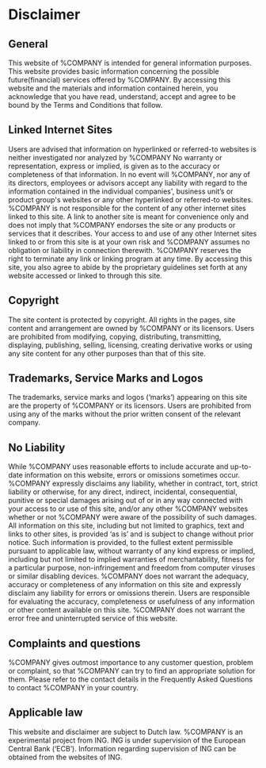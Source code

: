 # Disclaimer

## General

This website of %COMPANY is intended for general information purposes. This website provides basic information concerning the possible future(financial) services offered by %COMPANY. By accessing this website and the materials and information contained herein, you acknowledge that you have read, understand, accept and agree to be bound by the Terms and Conditions that follow.

## Linked Internet Sites

Users are advised that information on hyperlinked or referred-to websites is neither investigated nor analyzed by %COMPANY No warranty or representation, express or implied, is given as to the accuracy or completeness of that information. In no event will %COMPANY, nor any of its directors, employees or advisors accept any liability with regard to the information contained in the individual companies', business unit’s or product group's websites or any other hyperlinked or referred-to websites. %COMPANY is not responsible for the content of any other internet sites linked to this site. A link to another site is meant for convenience only and does not imply that %COMPANY endorses the site or any products or services that it describes. Your access to and use of any other Internet sites linked to or from this site is at your own risk and %COMPANY assumes no obligation or liability in connection therewith. %COMPANY reserves the right to terminate any link or linking program at any time. By accessing this site, you also agree to abide by the proprietary guidelines set forth at any website accessed or linked to through this site.

## Copyright

The site content is protected by copyright. All rights in the pages, site content and arrangement are owned by %COMPANY or its licensors. Users are prohibited from modifying, copying, distributing, transmitting, displaying, publishing, selling, licensing, creating derivative works or using any site content for any other purposes than that of this site.


## Trademarks, Service Marks and Logos

The trademarks, service marks and logos (‘marks’) appearing on this site are the property of %COMPANY or its licensors. Users are prohibited from using any of the marks without the prior written consent of the relevant company.

## No Liability

While %COMPANY uses reasonable efforts to include accurate and up-to-date information on this website, errors or omissions sometimes occur. %COMPANY expressly disclaims any liability, whether in contract, tort, strict liability or otherwise, for any direct, indirect, incidental, consequential, punitive or special damages arising out of or in any way connected with your access to or use of this site, and/or any other %COMPANY websites whether or not %COMPANY were aware of the possibility of such damages. All information on this site, including but not limited to graphics, text and links to other sites, is provided ‘as is’ and is subject to change without prior notice. Such information is provided, to the fullest extent permissible pursuant to applicable law, without warranty of any kind express or implied, including but not limited to implied warranties of merchantability, fitness for a particular purpose, non-infringement and freedom from computer viruses or similar disabling devices. %COMPANY does not warrant the adequacy, accuracy or completeness of any information on this site and expressly disclaim any liability for errors or omissions therein. Users are responsible for evaluating the accuracy, completeness or usefulness of any information or other content available on this site. %COMPANY does not warrant the error free and uninterrupted service of this website.

## Complaints and questions

%COMPANY gives outmost importance to any customer question, problem or complaint, so that %COMPANY can try to find an appropriate solution for them. Please refer to the contact details in the Frequently Asked Questions to contact %COMPANY in your country.

## Applicable law

This website and disclaimer are subject to Dutch law. %COMPANY is an experimental project from ING. ING is under supervision of the European Central Bank (‘ECB’). Information regarding supervision of ING can be obtained from the websites of ING.